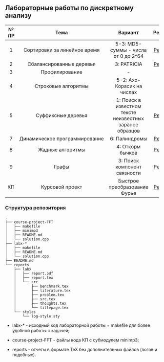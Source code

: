 ## Лабораторные работы по дискретному анализу ##

|№ ЛР|Тема|Вариант|Решение|Отчет|
|:---:|:---:|:---:|:---:|:---:|
| <nobr> 1 </nobr> | <nobr> Сортировки за линейное время </nobr> | </nobr> 5-3: MD5-суммы - числа от 0 до 2^64 </nobr> | </nobr> [Решение](/lab1-radix-sort/main.cpp) </nobr> | </nobr> [Отчет](/reports/lab1/report.pdf) </nobr> |
| <nobr> 2 </nobr> | <nobr> Сбалансированные деревья </nobr> | </nobr> 3: PATRICIA </nobr> | </nobr> [Решение](/lab2-patricia/solution.cpp) </nobr> | </nobr> [Отчет](/reports/lab2/report.pdf) </nobr> |
| <nobr> 3 </nobr> | <nobr> Профилирование </nobr> | </nobr> - </nobr> | </nobr> - </nobr> | </nobr> [Отчет](/reports/lab3/report.pdf) </nobr> |
| <nobr> 4 </nobr> | <nobr> Строковые алгоритмы </nobr> | </nobr> 5-2: Ахо-Корасик на числах </nobr> | </nobr> - </nobr> | </nobr> - </nobr> |
| <nobr> 5 </nobr> | <nobr> Суффиксные деревья </nobr> | </nobr> 1: Поиск в известном тексте неизвестных заранее образцов </nobr> | </nobr> [Решение](/lab5-suffix-tree/solution.cpp) </nobr> | </nobr> - </nobr> |
| <nobr> 7 </nobr> | <nobr> Динамическое программирование </nobr> | </nobr> 6: Палиндромы </nobr> | </nobr> [Решение](/lab7-dp/solution.cpp) </nobr> | </nobr> [Отчет](/reports/lab7/report.pdf) </nobr> |
| <nobr> 8 </nobr> | <nobr> Жадные алгоритмы </nobr> | </nobr> 4: Откорм бычков </nobr> | </nobr> [Решение](/lab8-greedy/solution.cpp) </nobr> | </nobr> [Отчет](/reports/lab8/report.pdf) </nobr> |
| <nobr> 9 </nobr> | <nobr> Графы </nobr> | </nobr> 3: Поиск компонент связности </nobr> | </nobr> [Решение](/lab9-graphs/solution.cpp) </nobr> | </nobr> [Отчет](/reports/lab9/report.pdf) </nobr> |
| <nobr> КП </nobr> | <nobr> Курсовой проект </nobr> | </nobr> Быстрое преобразование Фурье </nobr> | </nobr> [Решение](/course-project-FFT/) </nobr> | </nobr> - </nobr> |

### Структура репозитория ###

```
.
├── course-project-FFT
│   ├── makefile
│   ├── minimp3
│   ├── README.md
│   └── solution.cpp
├── labx-*
│   ├── makefile
│   ├── README.md
│   └── solution.cpp
├── README.md
└── reports
    ├── labx
    │   ├── report.pdf
    │   ├── report.tex
    │   └── src
    │       ├── benchmark.tex
    │       ├── literature.tex
    │       ├── problem.tex
    │       ├── src.tex
    │       ├── thoughts.tex
    │       └── titlepage.tex
    └── styles
        └── log-style.sty
```

- labx-* - исходный код лабораторной работы + makefile для более удобной работы с задачей;

- course-project-FFT - файлы кода КП с субмодулем minimp3;

- reports - отчеты в формате TeX без дополнительных файлов (логов и подобных).
